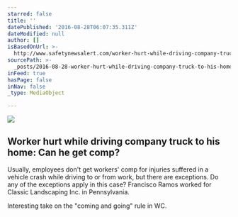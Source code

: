 ```yaml
---
starred: false
title: ''
datePublished: '2016-08-28T06:07:35.311Z'
dateModified: null
author: []
isBasedOnUrl: >-
  http://www.safetynewsalert.com/worker-hurt-while-driving-company-truck-to-his-home-can-he-get-comp/?utm_source=rss&utm_medium=rss&utm_campaign=worker-hurt-while-driving-company-truck-to-his-home-can-he-get-comp
sourcePath: >-
  _posts/2016-08-28-worker-hurt-while-driving-company-truck-to-his-home-can-he.md
inFeed: true
hasPage: false
inNav: false
_type: MediaObject

---
```

<article style=""><img src="http://www.safetynewsalert.com/wp-content/uploads/2016/08/Car-Crash-2.jpg" /><h1>Worker hurt while driving company truck to his home: Can he get comp?</h1><p>Usually, employees don't get workers' comp for injuries suffered in a vehicle crash while driving to or from work, but there are exceptions. Do any of the exceptions apply in this case? Francisco Ramos worked for Classic Landscaping Inc. in Pennsylvania.</p></article>

Interesting take on the "coming and going" rule in WC.